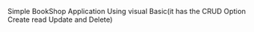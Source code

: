 Simple BookShop Application Using visual Basic(it has the CRUD Option  Create read Update and Delete)
